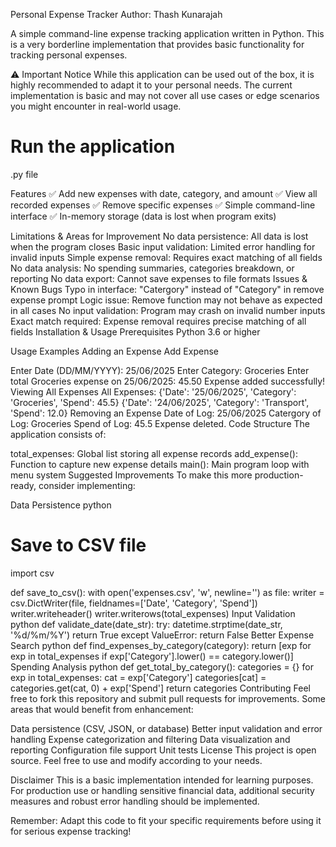Personal Expense Tracker
Author: Thash Kunarajah

A simple command-line expense tracking application written in Python. This is a very borderline implementation that provides basic functionality for tracking personal expenses.

⚠️ Important Notice
While this application can be used out of the box, it is highly recommended to adapt it to your personal needs. The current implementation is basic and may not cover all use cases or edge scenarios you might encounter in real-world usage.

# Run the application
.py file

Features
✅ Add new expenses with date, category, and amount
✅ View all recorded expenses
✅ Remove specific expenses
✅ Simple command-line interface
✅ In-memory storage (data is lost when program exits)

Limitations & Areas for Improvement
No data persistence: All data is lost when the program closes
Basic input validation: Limited error handling for invalid inputs
Simple expense removal: Requires exact matching of all fields
No data analysis: No spending summaries, categories breakdown, or reporting
No data export: Cannot save expenses to file formats
Issues & Known Bugs
Typo in interface: "Catergory" instead of "Category" in remove expense prompt
Logic issue: Remove function may not behave as expected in all cases
No input validation: Program may crash on invalid number inputs
Exact match required: Expense removal requires precise matching of all fields
Installation & Usage
Prerequisites
Python 3.6 or higher

Usage Examples
Adding an Expense
Add Expense

Enter Date (DD/MM/YYYY): 25/06/2025
Enter Category: Groceries
Enter total Groceries expense on 25/06/2025: 
45.50
Expense added successfully!
Viewing All Expenses
All Expenses:
{'Date': '25/06/2025', 'Category': 'Groceries', 'Spend': 45.5}
{'Date': '24/06/2025', 'Category': 'Transport', 'Spend': 12.0}
Removing an Expense
Date of Log: 25/06/2025
Catergory of Log: Groceries
Spend of Log: 45.5
Expense deleted.
Code Structure
The application consists of:

total_expenses: Global list storing all expense records
add_expense(): Function to capture new expense details
main(): Main program loop with menu system
Suggested Improvements
To make this more production-ready, consider implementing:

Data Persistence
python
# Save to CSV file
import csv

def save_to_csv():
    with open('expenses.csv', 'w', newline='') as file:
        writer = csv.DictWriter(file, fieldnames=['Date', 'Category', 'Spend'])
        writer.writeheader()
        writer.writerows(total_expenses)
Input Validation
python
def validate_date(date_str):
    try:
        datetime.strptime(date_str, '%d/%m/%Y')
        return True
    except ValueError:
        return False
Better Expense Search
python
def find_expenses_by_category(category):
    return [exp for exp in total_expenses if exp['Category'].lower() == category.lower()]
Spending Analysis
python
def get_total_by_category():
    categories = {}
    for exp in total_expenses:
        cat = exp['Category']
        categories[cat] = categories.get(cat, 0) + exp['Spend']
    return categories
Contributing
Feel free to fork this repository and submit pull requests for improvements. Some areas that would benefit from enhancement:

Data persistence (CSV, JSON, or database)
Better input validation and error handling
Expense categorization and filtering
Data visualization and reporting
Configuration file support
Unit tests
License
This project is open source. Feel free to use and modify according to your needs.

Disclaimer
This is a basic implementation intended for learning purposes. For production use or handling sensitive financial data, additional security measures and robust error handling should be implemented.

Remember: Adapt this code to fit your specific requirements before using it for serious expense tracking!

